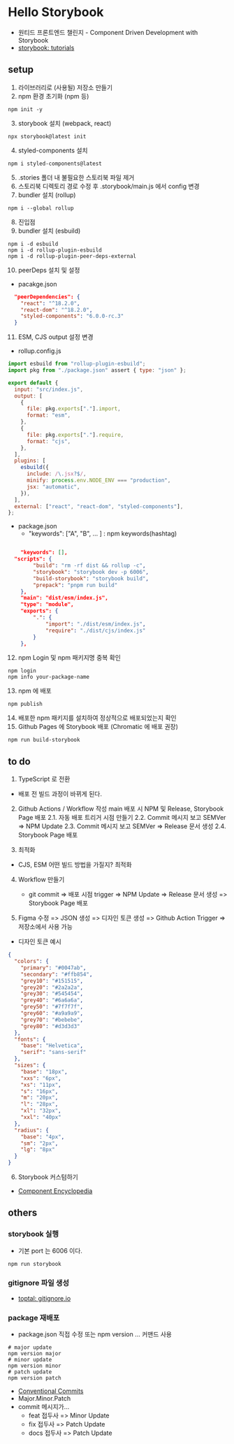 # Hello Storybook

- 원티드 프론트엔드 챌린지 - Component Driven Development with Storybook
- [storybook: tutorials](https://storybook.js.org/tutorials/)

## setup

1. 라이브러리로 (사용될) 저장소 만들기
2. npm 환경 초기화 (npm 등)

```shell
npm init -y
```

3. storybook 설치 (webpack, react)

```shell
npx storybook@latest init
```

4. styled-components 설치

```shell
npm i styled-components@latest
```

5. .stories 폴더 내 불필요한 스토리북 파일 제거
6. 스토리북 디렉토리 경로 수정 후 .storybook/main.js 에서 config 변경
7. bundler 설치 (rollup)

```shell
npm i --global rollup
```

8. 진입점
9. bundler 설치 (esbuild)

```shell
npm i -d esbuild
npm i -d rollup-plugin-esbuild
npm i -d rollup-plugin-peer-deps-external
```

10. peerDeps 설치 및 설정

- pacakge.json

```json
  "peerDependencies": {
    "react": "^18.2.0",
    "react-dom": "^18.2.0",
    "styled-components": "6.0.0-rc.3"
  }
```

11. ESM, CJS output 설정 변경

- rollup.config.js

```js
import esbuild from "rollup-plugin-esbuild";
import pkg from "./package.json" assert { type: "json" };

export default {
  input: "src/index.js",
  output: [
    {
      file: pkg.exports["."].import,
      format: "esm",
    },
    {
      file: pkg.exports["."].require,
      format: "cjs",
    },
  ],
  plugins: [
    esbuild({
      include: /\.jsx?$/,
      minify: process.env.NODE_ENV === "production",
      jsx: "automatic",
    }),
  ],
  external: ["react", "react-dom", "styled-components"],
};
```

- package.json
  - "keywords": ["A", "B", ... ] : npm keywords(hashtag)

```json

	"keywords": [],
  "scripts": {
		"build": "rm -rf dist && rollup -c",
		"storybook": "storybook dev -p 6006",
		"build-storybook": "storybook build",
		"prepack": "pnpm run build"
	},
	"main": "dist/esm/index.js",
	"type": "module",
	"exports": {
		".": {
			"import": "./dist/esm/index.js",
			"require": "./dist/cjs/index.js"
		}
	},
```

12. npm Login 및 npm 패키지명 중복 확인

```shell
npm login
npm info your-package-name
```

13. npm 에 배포

```shell
npm publish
```

14. 배포한 npm 패키지를 설치하여 정상적으로 배포되었는지 확인
15. Github Pages 에 Storybook 배포 (Chromatic 에 배포 권장)

```shell
npm run build-storybook
```

## to do

1. TypeScript 로 전환

- 배포 전 빌드 과정이 바뀌게 된다.

2. Github Actions / Workflow 작성
   main 배포 시 NPM 및 Release, Storybook Page 배포
   2.1. 자동 배포 트리거 시점 만들기
   2.2. Commit 메시지 보고 SEMVer => NPM Update
   2.3. Commit 메시지 보고 SEMVer => Release 문서 생성
   2.4. Storybook Page 배포

3. 최적화

- CJS, ESM 어떤 빌드 방법을 가질지? 최적화

4. Workflow 만들기

   - git commit => 배포 시점 trigger => NPM Update => Release 문서 생성 => Storybook Page 배포

5. Figma 수정 => JSON 생성 => 디자인 토큰 생성 => Github Action Trigger => 저장소에서 사용 가능

- 디자인 토큰 예시

```json
{
  "colors": {
    "primary": "#0047ab",
    "secondary": "#ffb854",
    "grey10": "#151515",
    "grey20": "#2a2a2a",
    "grey30": "#545454",
    "grey40": "#6a6a6a",
    "grey50": "#7f7f7f",
    "grey60": "#a9a9a9",
    "grey70": "#bebebe",
    "grey80": "#d3d3d3"
  },
  "fonts": {
    "base": "Helvetica",
    "serif": "sans-serif"
  },
  "sizes": {
    "base": "18px",
    "xxs": "6px",
    "xs": "11px",
    "s": "16px",
    "m": "20px",
    "l": "28px",
    "xl": "32px",
    "xxl": "40px"
  },
  "radius": {
    "base": "4px",
    "sm": "2px",
    "lg": "8px"
  }
}
```

6. Storybook 커스텀하기

- [Component Encyclopedia](https://storybook.js.org/showcase)

## others

### storybook 실행

- 기본 port 는 6006 이다.

```shell
npm run storybook
```

### gitignore 파일 생성

- [toptal: gitignore.io](https://www.toptal.com/developers/gitignore)

### package 재배포

- package.json 직접 수정 또는 npm version ... 커맨드 사용

```shell
# major update
npm version major
# minor update
npm version minor
# patch update
npm version patch
```

- [Conventional Commits](https://www.conventionalcommits.org/en/v1.0.0/)
- Major.Minor.Patch
- commit 메시지가...
  - feat 접두사 => Minor Update
  - fix 접두사 => Patch Update
  - docs 접두사 => Patch Update
